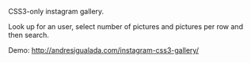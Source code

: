 CSS3-only instagram gallery.

Look up for an user, select number of pictures and pictures per row and then search.

Demo: http://andresigualada.com/instagram-css3-gallery/
